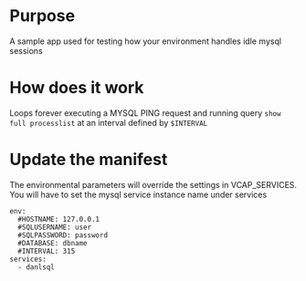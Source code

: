 # Purpose
A sample app used for testing how your environment handles idle mysql sessions

# How does it work
Loops forever executing a MYSQL PING request and running query `show full processlist` at an interval defined by `$INTERVAL`

# Update the manifest

The environmental parameters will override the settings in VCAP_SERVICES.  You will have to set the mysql service instance name under services

```
env:
  #HOSTNAME: 127.0.0.1
  #SQLUSERNAME: user
  #SQLPASSWORD: password
  #DATABASE: dbname
  #INTERVAL: 315
services:
  - danlsql
```